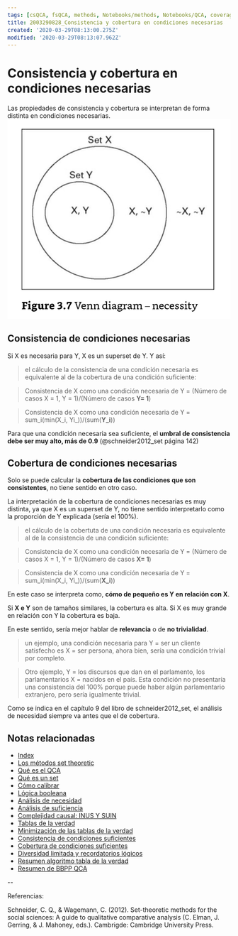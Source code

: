 ```yaml
---
tags: [csQCA, fsQCA, methods, Notebooks/methods, Notebooks/QCA, coverage, consistency, necessity]
title: 2003290828_Consistencia y cobertura en condiciones necesarias
created: '2020-03-29T08:13:00.275Z'
modified: '2020-03-29T08:13:07.962Z'
---
```


# Consistencia y cobertura en condiciones necesarias

Las propiedades de consistencia y cobertura se interpretan de forma distinta en condiciones necesarias.
![necesidad](2003241901_necessity.jpg)

## Consistencia de condiciones necesarias

Si X es necesaria para Y, X es un superset de Y. Y así:

> el cálculo de la consistencia de una condición necesaria es equivalente al de la cobertura de una condición suficiente:

> Consistencia de X como una condición necesaria de Y = (Número de casos X = 1, Y = 1)/(Número de casos **Y= 1**)

> Consistencia de X como una condición necesaria de Y = sum_i(min(X_i, Yi_))/(sum(**Y_i**))

Para que una condición necesaria sea suficiente, el **umbral de consistencia debe ser muy alto, más de 0.9** (@schneider2012_set página 142)

## Cobertura de condiciones necesarias

Solo se puede calcular la **cobertura de las condiciones que son consistentes**, no tiene sentido en otro caso.

La interpretación de la cobertura de condiciones necesarias es muy distinta, ya que X es un superset de Y, no tiene sentido interpretarlo como la proporción de Y explicada (sería el 100%).

> el cálculo de la cobertuta de una condición necesaria es equivalente al de la consistencia de una condición suficiente:

> Consistencia de X como una condición necesaria de Y = (Número de casos X = 1, Y = 1)/(Número de casos **X= 1**)

> Consistencia de X como una condición necesaria de Y = sum_i(min(X_i, Yi_))/(sum(**X_i**))

En este caso se interpreta como, **cómo de pequeño es Y en relación con X**. 

Si **X e Y** son de tamaños similares, la cobertura es alta. Si X es muy grande en relación con Y la cobertura es baja. 

En este sentido, sería mejor hablar de **relevancia** o de **no trivialidad**.

> un ejemplo, una condición necesaria para Y = ser un cliente satisfecho es X = ser persona, ahora bien, sería una condición trivial por completo.

> Otro ejemplo, Y = los discursos que dan en el parlamento, los parlamentarios X = nacidos en el país. Esta condición no presentaría una consistencia del 100% porque puede haber algún parlamentario extranjero, pero sería igualmente trivial.
 
Como se indica en el capítulo 9 del libro de schneider2012_set, el análisis de necesidad siempre va antes que el de cobertura.

 ## Notas relacionadas

- [Index](_2003101705_index.md)
- [Los métodos set theoretic](2003212003_set_theoretic_methods.md)
- [Qué es el QCA](2003212024_qca_descripcion.md)
- [Qué es un set](2003221713_setdefinition_qca.md)
- [Cómo calibrar](2003221733_calibracion_sets.md)
- [Lógica booleana](2003231138_operaciones_boleanas.md)
- [Análisis de necesidad](2003241901_condicionnecesidadqca.md)
- [Análisis de suficiencia](2003241628_analisissuficiencia_qca.md)
- [Complejidad causal: INUS Y SUIN](2003250705_causalcomplexity.md)
- [Tablas de la verdad](2003261610_minimizacion_tabladelaverdad.md)
- [Minimización de las tablas de la verdad](2003261610_minimizacion_tabladelaverdad.md)
- [Consistencia de condiciones suficientes](2003280813_consistencia_qca.md)
- [Cobertura de condiciones suficientes](2003280911_cobertura_solucionsuficiente.md)
- [Diversidad limitada y recordatorios lógicos](2003300812_diversidad_limitada_qca.md)
- [Resumen algoritmo tabla de la verdad](2003311642_resumen_algoritmo_tabla_verdad.md)
- [Resumen de BBPP QCA](2004020654_resumen_etapas_bbpp_qca.md)

--

Referencias:

Schneider, C. Q., & Wagemann, C. (2012). Set-theoretic methods for the social sciences: A guide to qualitative comparative analysis (C. Elman, J. Gerring, & J. Mahoney, eds.). Cambrigde: Cambridge University Press.